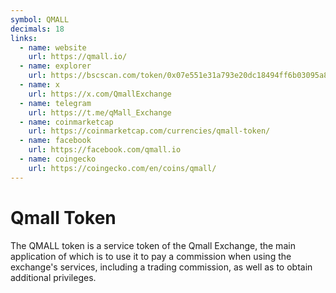 ```yaml
---
symbol: QMALL
decimals: 18
links:
  - name: website
    url: https://qmall.io/
  - name: explorer
    url: https://bscscan.com/token/0x07e551e31a793e20dc18494ff6b03095a8f8ee36
  - name: x
    url: https://x.com/QmallExchange
  - name: telegram
    url: https://t.me/qMall_Exchange
  - name: coinmarketcap
    url: https://coinmarketcap.com/currencies/qmall-token/
  - name: facebook
    url: https://facebook.com/qmall.io
  - name: coingecko
    url: https://coingecko.com/en/coins/qmall/
---
```


# Qmall Token

The QMALL token is a service token of the Qmall Exchange, the main application of which is to use it to pay a commission when using the exchange's services, including a trading commission, as well as to obtain additional privileges.
